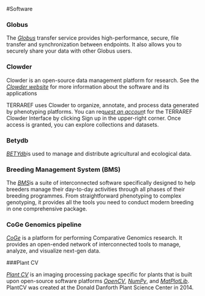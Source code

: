 #Software

### Globus
The [*Globus*](https://www.globus.org/) transfer service provides high-performance, secure, file transfer and synchronization between endpoints. It also allows you to securely share your data with other Globus users.

### Clowder

Clowder is an open-source data management platform for research. See the [*Clowder website*](https://clowder.ncsa.illinois.edu/) for more information about the software and its applications


TERRAREF uses Clowder to organize, annotate, and process data generated by phenotyping platforms. You can req[*uest an accoun*](http://terraref.ncsa.illinois.edu/clowder/)t for the TERRAREF Clowder Interface by clicking Sign up in the upper-right corner. Once access is granted, you can explore collections and datasets.

### Betydb
[*BETYdb*](https://pecan.gitbooks.io/betydbdoc-dataentry/content/)is used to manage and distribute agricultural and ecological data.
### Breeding Management System (BMS)

The [*BMS*](https://www.integratedbreeding.net/15/breeding-management-system)is a suite of interconnected software specifically designed to help breeders manage their day-to-day activities through all phases of their breeding programmes. From straightforward phenotyping to complex genotyping, it provides all the tools you need to conduct modern breeding in one comprehensive package.

### CoGe Genomics pipeline

[*CoGe*](https://genomevolution.org/coge/) is a platform for performing Comparative Genomics research. It provides an open-ended network of interconnected tools to manage, analyze, and visualize next-gen data.

###Plant CV

[*Plant CV*](http://plantcv.danforthcenter.org/) is an imaging processing package specific for plants that is built upon open-source software platforms [*OpenCV*](http://opencv.org/), [*NumPy*](http://www.numpy.org/), and [*MatPlotLib*](http://matplotlib.org/). PlantCV was created at the Donald Danforth Plant Science Center in 2014.


